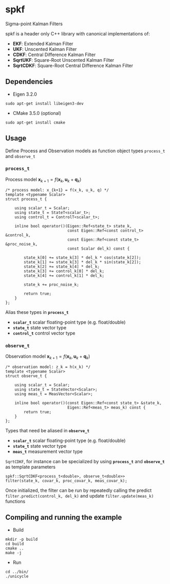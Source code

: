 # **spkf**
Sigma-point Kalman Filters

spkf is a header only C++ library with canonical implementations of:

 - **EKF**: Extended Kalman Filter
 - **UKF**: Unscented Kalman Filter
 - **CDKF**: Central Difference Kalman Filter
 - **SqrtUKF**: Square-Root Unscented Kalman Filter
 - **SqrtCDKF**: Square-Root Central Difference Kalman Filter

## Dependencies
- Eigen 3.2.0
```
sudo apt-get install libeigen3-dev
```

- CMake 3.5.0 (optional)
```
sudo apt-get install cmake
```

## Usage
Define Process and Observation models as function object types `process_t` and `observe_t`

### `process_t`
Process model $\boldsymbol{x}_{k+1} = f(\boldsymbol{x}_k, \boldsymbol{u}_k + \boldsymbol{q}_k)$

```
/* process model: x_{k+1} = f(x_k, u_k, q) */
template <typename Scalar>
struct process_t {

    using scalar_t = Scalar;
    using state_t = StateT<scalar_t>;
    using control_t = ControlT<scalar_t>;

    inline bool operator()(Eigen::Ref<state_t> state_k,
                           const Eigen::Ref<const control_t> &control_k,
                           const Eigen::Ref<const state_t> &proc_noise_k,
                           const Scalar del_k) const {

        state_k[0] += state_k[3] * del_k * cos(state_k[2]);
        state_k[1] += state_k[3] * del_k * sin(state_k[2]);
        state_k[2] += state_k[4] * del_k;
        state_k[3] += control_k[0] * del_k;
        state_k[4] += control_k[1] * del_k;

        state_k += proc_noise_k;

        return true;
    }
};
```

Alias these types in **`process_t`**
- **`scalar_t`** scalar floating-point type (e.g. float/double)
- **`state_t`** state vector type
- **`control_t`** control vector type

### `observe_t`
Observation model $\boldsymbol{x}_{k+1} = f(\boldsymbol{x}_k, \boldsymbol{u}_k + \boldsymbol{q}_k)$

```
/* observation model: z_k = h(x_k) */
template <typename Scalar>
struct observe_t {

    using scalar_t = Scalar;
    using state_t = StateVector<Scalar>;
    using meas_t = MeasVector<Scalar>;

    inline bool operator()(const Eigen::Ref<const state_t> &state_k,
                           Eigen::Ref<meas_t> meas_k) const {
        return true;
    }
};
```

Types that need be aliased in **`observe_t`**
- **`scalar_t`** scalar floating-point type (e.g. float/double)
- **`state_t`** state vector type
- **`meas_t`** measurement vector type

`SqrtCDKF`, for instance can be specialized by using **`process_t`** and **`observe_t`** as template parameters
```
spkf::SqrtCDKF<process_t<double>, observe_t<double>>
filter(state_k, covar_k, proc_covar_k, meas_covar_k);
```

Once initialized, the filter can be run by repeatedly calling the predict `filter.predict(control_k, del_k)` and update `filter.update(meas_k)` functions

## Compiling and running the example

- Build
```
mkdir -p build
cd build
cmake ..
make -j
```

- Run
```
cd ../bin/
./unicycle
```

